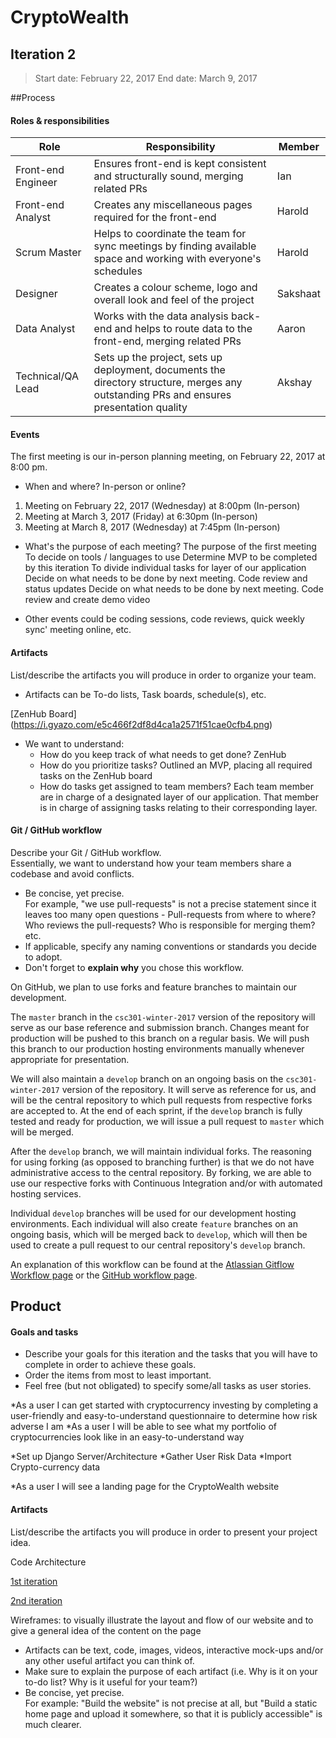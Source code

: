 # CryptoWealth

## Iteration 2

>Start date: February 22, 2017
>End date: March 9, 2017
 
##Process

#### Roles & responsibilities

| Role | Responsibility | Member |
| --- | --- | --- |
| Front-end Engineer | Ensures front-end is kept consistent and structurally sound, merging related PRs | Ian |
| Front-end Analyst | Creates any miscellaneous pages required for the front-end | Harold |
| Scrum Master | Helps to coordinate the team for sync meetings by finding available space and working with everyone's schedules | Harold |
| Designer | Creates a colour scheme, logo and overall look and feel of the project | Sakshaat |
| Data Analyst | Works with the data analysis back-end and helps to route data to the front-end, merging related PRs | Aaron |
| Technical/QA Lead | Sets up the project, sets up deployment, documents the directory structure, merges any outstanding PRs and ensures presentation quality | Akshay |

#### Events

The first meeting is our in-person planning meeting, on February 22, 2017 at 8:00 pm. 

 * When and where? In-person or online?
 1. Meeting on February 22, 2017 (Wednesday) at 8:00pm (In-person)
 2. Meeting at March 3, 2017 (Friday) at 6:30pm (In-person)
 3. Meeting at March 8, 2017 (Wednesday) at 7:45pm (In-person)

 * What's the purpose of each meeting?
The purpose of the first meeting 
To decide on tools / languages to use
Determine MVP to be completed by this iteration
To divide individual tasks for layer of our application
Decide on what needs to be done by next meeting.
Code review and status updates
Decide on what needs to be done by next meeting.
Code review and create demo video

 * Other events could be coding sessions, code reviews, quick weekly sync' meeting online, etc.

#### Artifacts

List/describe the artifacts you will produce in order to organize your team.       

 * Artifacts can be To-do lists, Task boards, schedule(s), etc.

[ZenHub Board] (https://i.gyazo.com/e5c466f2df8d4ca1a2571f51cae0cfb4.png)

 * We want to understand:
   * How do you keep track of what needs to get done?
ZenHub
   * How do you prioritize tasks?
Outlined an MVP, placing all required tasks on the ZenHub board
   * How do tasks get assigned to team members?
Each team member are in charge of a designated layer of our application.  That member is in charge of assigning tasks relating to their corresponding layer.

#### Git / GitHub workflow

Describe your Git / GitHub workflow.     
Essentially, we want to understand how your team members share a codebase and avoid conflicts.

 * Be concise, yet precise.      
For example, "we use pull-requests" is not a precise statement since it leaves too many open questions - Pull-requests from where to where? Who reviews the pull-requests? Who is responsible for merging them? etc.
 * If applicable, specify any naming conventions or standards you decide to adopt.
 * Don't forget to **explain why** you chose this workflow.

On GitHub, we plan to use forks and feature branches to maintain our development.

The `master` branch in the `csc301-winter-2017` version of the repository will serve as our base reference and submission branch. Changes meant for production will be pushed to this branch on a regular basis. We will push this branch to our production hosting environments manually whenever appropriate for presentation.

We will also maintain a `develop` branch on an ongoing basis on the `csc301-winter-2017` version of the repository. It will serve as reference for us, and will be the central repository to which pull requests from respective forks are accepted to. At the end of each sprint, if the `develop` branch is fully tested and ready for production, we will issue a pull request to `master` which will be merged.

After the `develop` branch, we will maintain individual forks. The reasoning for using forking (as opposed to branching further) is that we do not have administrative access to the central repository. By forking, we are able to use our respective forks with Continuous Integration and/or with automated hosting services. 

Individual `develop` branches will be used for our development hosting environments. Each individual will also create `feature` branches on an ongoing basis, which will be merged back to `develop`, which will then be used to create a pull request to our central repository's `develop` branch.

An explanation of this workflow can be found at the [Atlassian Gitflow Workflow page](https://www.atlassian.com/git/tutorials/comparing-workflows#gitflow-workflow) or the [GitHub workflow page](https://guides.github.com/introduction/flow/).




## Product

#### Goals and tasks

 * Describe your goals for this iteration and the tasks that you will have to complete in order to achieve these goals.
 * Order the items from most to least important.
 * Feel free (but not obligated) to specify some/all tasks as user stories.

*As a user I can get started with cryptocurrency investing by completing a user-friendly and easy-to-understand questionnaire to determine how risk adverse I am
*As a user I will be able to see what my portfolio of cryptocurrencies look like in an easy-to-understand way

*Set up Django Server/Architecture
*Gather User Risk Data
*Import Crypto-currency data

*As a user I will see a landing page for the CryptoWealth website


#### Artifacts

List/describe the artifacts you will produce in order to present your project idea.

Code Architecture

[1st iteration](https://gyazo.com/2611c28f449791ab6b272e272d91a7d3)


[2nd iteration](https://gyazo.com/bf8b349da188f0a74bdb8cdb0e74df41)




Wireframes: to visually illustrate the layout and flow of our website and to give a general idea of the content on the page



 * Artifacts can be text, code, images, videos, interactive mock-ups and/or any other useful artifact you can think of.
 * Make sure to explain the purpose of each artifact (i.e. Why is it on your to-do list? Why is it useful for your team?)
 * Be concise, yet precise.         
   For example: "Build the website" is not precise at all, but "Build a static home page and upload it somewhere, so that it is publicly accessible" is much clearer.

